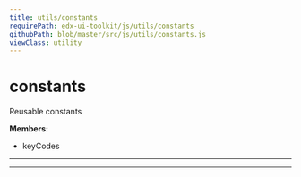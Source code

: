 ```yaml
---
title: utils/constants
requirePath: edx-ui-toolkit/js/utils/constants
githubPath: blob/master/src/js/utils/constants.js
viewClass: utility
---
```


# constants

Reusable constants


**Members:**

+ keyCodes

* * *


* * *










